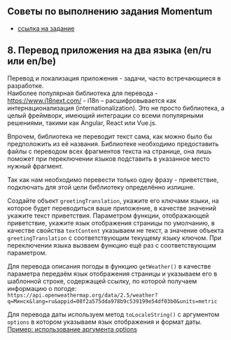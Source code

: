 ## Советы по выполнению задания Momentum

- [ссылка на задание](momentum-stage1.md)

## 8. Перевод приложения на два языка (en/ru или en/be)

Перевод и локализация приложения - задачи, часто встречающиеся в разработке.  
Наиболее популярная библиотека для перевода - https://www.i18next.com/ - i18n – расшифровывается как интернационализация (internationalization). Это не просто библиотека, а целый фреймворк, имеющий интеграции со всеми популярными решениями, такими как Angular, React или Vue.js.

Впрочем, библиотека не переводит текст сама, как можно было бы предположить из её названия. Библиотеке необходимо предоставить файлы с переводом всех фрагментов текста на странице, она лишь поможет при переключении языков подставить в указанное место нужный фрагмент.

Так как нам необходимо перевести только одну фразу - приветствие, подключать для этой цели библиотеку определённо излишне.

Создайте объект `greetingTranslation`, укажите его ключами языки, на которое будет переводиться ваше приложение, в качестве значений укажите текст приветствия. Параметром функции, отображающей приветствие, укажите язык отображения страницы по умолчанию, в качестве свойства `textContent` указываем не текст, а значение объекта `greetingTranslation` с соответствующим текущему языку ключом. При переключении языка вызваем функцию ещё раз с соответствующим параметром.

Для перевода описания погоды в функцию `getWeather()` в качестве параметра передаём язык отображения страницы и указываем его в шаблонной строке, содержащей ссылку, по которой получаем информацию о погоде: `https://api.openweathermap.org/data/2.5/weather?q=Минск&lang=ru&appid=08f2a575dda978b9c539199e54df03b0&units=metric`

Для перевода даты используем метод `toLocaleString()` с аргументом `options` в котором указываем язык отображения и формат даты. [Пример: использование аргумента options](https://developer.mozilla.org/ru/docs/Web/JavaScript/Reference/Global_Objects/Date/toLocaleString#example_using_options)
